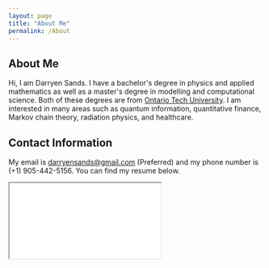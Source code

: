 ```yaml
---
layout: page
title: "About Me"
permalink: /About
---
```


## About Me

Hi, I am Darryen Sands. I have a bachelor's degree in physics and applied mathematics as well as a master's degree in modelling and computational science. Both of these degrees are from [Ontario Tech University](https://ontariotechu.ca/). I am interested in many areas such as quantum information, quantitative finance, Markov chain theory, radiation physics, and healthcare. 

## Contact Information

My email is <darryensands@gmail.com> (Preferred) and my phone number is (+1) 905-442-5156. You can find my resume below.

<div class = "iframe-embed-wrapper iframe-embed-responsive-16by9">
<iframe class = "iframe-embed" src = "/Resume_DarryenSands.pdf" title = "My Resume">
</iframe>
</div>